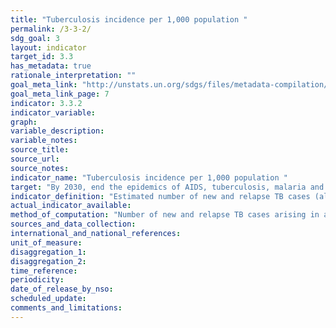 ```yaml
---
title: "Tuberculosis incidence per 1,000 population "
permalink: /3-3-2/
sdg_goal: 3
layout: indicator
target_id: 3.3
has_metadata: true
rationale_interpretation: ""
goal_meta_link: "http://unstats.un.org/sdgs/files/metadata-compilation/Metadata-Goal-3.pdf"
goal_meta_link_page: 7
indicator: 3.3.2
indicator_variable: 
graph: 
variable_description: 
variable_notes: 
source_title: 
source_url: 
source_notes: 
indicator_name: "Tuberculosis incidence per 1,000 population "
target: "By 2030, end the epidemics of AIDS, tuberculosis, malaria and neglected tropical diseases and combat hepatitis, water-borne diseases and other communicable diseases."
indicator_definition: "Estimated number of new and relapse TB cases (all forms of TB, including cases in people living with HIV) arising in a given year, expressed as a rate per 100 000 population."
actual_indicator_available: 
method_of_computation: "Number of new and relapse TB cases arising in a specified time period / Number of person_years of exposure \nMethod of measurement \nDirect measurement requires high_quality surveillance systems in which underreporting is negligible, and strong health systems so that underdiagnosis is also negligible; otherwise indirect estimates based on notification data and estimates of levels of underreporting and under_diagnosis. \nMethod of estimation \nEstimates of TB incidence are produced through a consultative and analytical process led by WHO and are published annually. These estimates are based on annual case notifications, assessments of the quality and coverage of TB notification data, national surveys of the prevalence of TB disease and information from death (vital) registration systems.'' \nEstimates of incidence for each country are derived, using one or more of the following approaches depending on available data: (i) incidence = case notifications/estimated proportion of cases detected; (ii) incidence = prevalence/duration of condition; (iii) incidence = deaths/proportion of incident cases that die. \nUncertainty bounds are provided in addition to best estimates. \nDetails are available from TB impact measurement: policy and recommendations for how to assess the epidemiological burden of TB and the impact of TB control and from the online technical appendix to the WHO global tuberculosis report 2014."
sources_and_data_collection: 
international_and_national_references: 
unit_of_measure: 
disaggregation_1: 
disaggregation_2: 
time_reference: 
periodicity: 
date_of_release_by_nso: 
scheduled_update: 
comments_and_limitations: 
---
```


